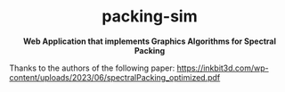 <h1 align="center">packing-sim </h1>
<p align="center">  
 <b> Web Application that implements Graphics Algorithms for Spectral Packing</b>  
</p> 
  
Thanks to the authors of the following paper: https://inkbit3d.com/wp-content/uploads/2023/06/spectralPacking_optimized.pdf
